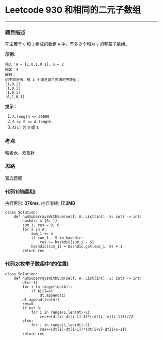 # Leetcode 930 和相同的二元子数组
***
### 题目描述

在由若干 `0` 和 `1`  组成的数组 `A` 中，有多少个和为 `S` 的非空子数组。


**示例:**

	输入：A = [1,0,1,0,1], S = 2
	输出：4
	解释：
	如下面所示，有 4 个满足题目要求的子数组：
	[1,0,1]
	[1,0,1]
	[1,0,1]
	[0,1,0,1]

**提示：**

1. `A.length <= 30000`
2. `0 <= S <= A.length`
3. `A[i]` 为 `0` 或 `1`

### 考点

哈希表、双指针

### 思路

[官方题解](https://leetcode-cn.com/problems/binary-subarrays-with-sum/solution/he-xiang-tong-de-er-yuan-zi-shu-zu-by-leetcode/)



### 代码1(前缀和)
执行用时: **376ms**, 内存消耗: **17.2MB**

```
class Solution:
    def numSubarraysWithSum(self, A: List[int], S: int) -> int:
        hashdic = {0: 1}
        sum_1, res = 0, 0
        for a in A:
            sum_1 += a
            if sum_1 - S in hashdic:
                res += hashdic[sum_1 - S]
            hashdic[sum_1] = hashdic.get(sum_1, 0) + 1
        return res
```

### 代码2(枚举子数组中1的位置)
```
class Solution:
    def numSubarraysWithSum(self, A: List[int], S: int) -> int:
        dt=[-1]
        for i in range(len(A)):
            if A[i]==1:
                dt.append(i)
        dt.append(len(A))  
        res=0
        if not S:
            for i in range(1,len(dt)-S):
                res+=(dt[i]-dt[i-1]-1)*((dt[i]-dt[i-1]))//2
        else:
            for i in range(1,len(dt)-S):
                res+=(dt[i]-dt[i-1])*(dt[i+S]-dt[i+S-1])
        return res
```

